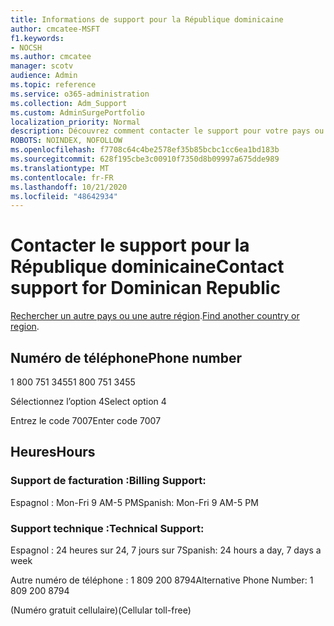 ```yaml
---
title: Informations de support pour la République dominicaine
author: cmcatee-MSFT
f1.keywords:
- NOCSH
ms.author: cmcatee
manager: scotv
audience: Admin
ms.topic: reference
ms.service: o365-administration
ms.collection: Adm_Support
ms.custom: AdminSurgePortfolio
localization_priority: Normal
description: Découvrez comment contacter le support pour votre pays ou région.
ROBOTS: NOINDEX, NOFOLLOW
ms.openlocfilehash: f7708c64c4be2578ef35b85bcbc1cc6ea1bd183b
ms.sourcegitcommit: 628f195cbe3c00910f7350d8b09997a675dde989
ms.translationtype: MT
ms.contentlocale: fr-FR
ms.lasthandoff: 10/21/2020
ms.locfileid: "48642934"
---
```

# <a name="contact-support-for-dominican-republic"></a><span data-ttu-id="85862-103">Contacter le support pour la République dominicaine</span><span class="sxs-lookup"><span data-stu-id="85862-103">Contact support for Dominican Republic</span></span>

<span data-ttu-id="85862-104">[Rechercher un autre pays ou une autre région](../contact-support-for-business-products.md).</span><span class="sxs-lookup"><span data-stu-id="85862-104">[Find another country or region](../contact-support-for-business-products.md).</span></span>

## <a name="phone-number"></a><span data-ttu-id="85862-105">Numéro de téléphone</span><span class="sxs-lookup"><span data-stu-id="85862-105">Phone number</span></span>
<span data-ttu-id="85862-106">1 800 751 3455</span><span class="sxs-lookup"><span data-stu-id="85862-106">1 800 751 3455</span></span>

<span data-ttu-id="85862-107">Sélectionnez l’option 4</span><span class="sxs-lookup"><span data-stu-id="85862-107">Select option 4</span></span>

<span data-ttu-id="85862-108">Entrez le code 7007</span><span class="sxs-lookup"><span data-stu-id="85862-108">Enter code 7007</span></span>

## <a name="hours"></a><span data-ttu-id="85862-109">Heures</span><span class="sxs-lookup"><span data-stu-id="85862-109">Hours</span></span>
### <a name="billing-support"></a><span data-ttu-id="85862-110">Support de facturation :</span><span class="sxs-lookup"><span data-stu-id="85862-110">Billing Support:</span></span>

<span data-ttu-id="85862-111">Espagnol : Mon-Fri 9 AM-5 PM</span><span class="sxs-lookup"><span data-stu-id="85862-111">Spanish: Mon-Fri 9 AM-5 PM</span></span>

### <a name="technical-support"></a><span data-ttu-id="85862-112">Support technique :</span><span class="sxs-lookup"><span data-stu-id="85862-112">Technical Support:</span></span>

<span data-ttu-id="85862-113">Espagnol : 24 heures sur 24, 7 jours sur 7</span><span class="sxs-lookup"><span data-stu-id="85862-113">Spanish: 24 hours a day, 7 days a week</span></span>

<span data-ttu-id="85862-114">Autre numéro de téléphone : 1 809 200 8794</span><span class="sxs-lookup"><span data-stu-id="85862-114">Alternative Phone Number: 1 809 200 8794</span></span>

<span data-ttu-id="85862-115">(Numéro gratuit cellulaire)</span><span class="sxs-lookup"><span data-stu-id="85862-115">(Cellular toll-free)</span></span>
